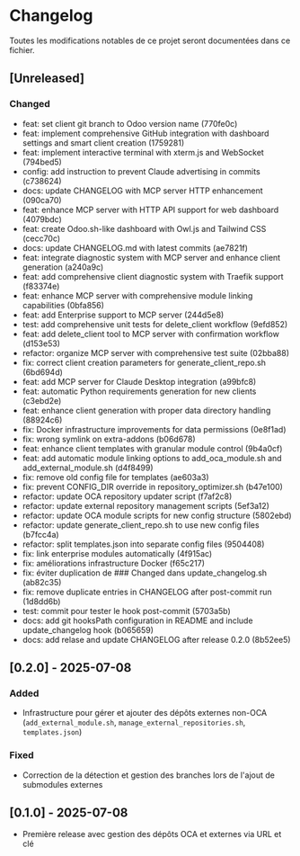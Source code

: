 # Changelog

Toutes les modifications notables de ce projet seront documentées dans ce fichier.

## [Unreleased]
### Changed
- feat: set client git branch to Odoo version name (770fe0c)
- feat: implement comprehensive GitHub integration with dashboard settings and smart client creation (1759281)
- feat: implement interactive terminal with xterm.js and WebSocket (794bed5)
- config: add instruction to prevent Claude advertising in commits (c738624)
- docs: update CHANGELOG with MCP server HTTP enhancement (090ca70)
- feat: enhance MCP server with HTTP API support for web dashboard (4079bdc)
- feat: create Odoo.sh-like dashboard with Owl.js and Tailwind CSS (cecc70c)
- docs: update CHANGELOG.md with latest commits (ae7821f)
- feat: integrate diagnostic system with MCP server and enhance client generation (a240a9c)
- feat: add comprehensive client diagnostic system with Traefik support (f83374e)
- feat: enhance MCP server with comprehensive module linking capabilities (0bfa856)
- feat: add Enterprise support to MCP server (244d5e8)
- test: add comprehensive unit tests for delete_client workflow (9efd852)
- feat: add delete_client tool to MCP server with confirmation workflow (d153e53)
- refactor: organize MCP server with comprehensive test suite (02bba88)
- fix: correct client creation parameters for generate_client_repo.sh (6bd694d)
- feat: add MCP server for Claude Desktop integration (a99bfc8)
- feat: automatic Python requirements generation for new clients (c3ebd2e)
- feat: enhance client generation with proper data directory handling (88924c6)
- fix: Docker infrastructure improvements for data permissions (0e8f1ad)
- fix: wrong symlink on extra-addons (b06d678)
- feat: enhance client templates with granular module control (9b4a0cf)
- feat: add automatic module linking options to add_oca_module.sh and add_external_module.sh (d4f8499)
- fix: remove old config file for templates (ae603a3)
- fix: prevent CONFIG_DIR override in repository_optimizer.sh (b47e100)
- refactor: update OCA repository updater script (f7af2c8)
- refactor: update external repository management scripts (5ef3a12)
- refactor: update OCA module scripts for new config structure (5802ebd)
- refactor: update generate_client_repo.sh to use new config files (b7fcc4a)
- refactor: split templates.json into separate config files (9504408)
- fix: link enterprise modules automatically (4f915ac)
- fix: améliorations infrastructure Docker (f65c217)
- fix: éviter duplication de ### Changed dans update_changelog.sh (ab82c35)
- fix: remove duplicate entries in CHANGELOG after post-commit run (1d8dd6b)
- test: commit pour tester le hook post-commit (5703a5b)
- docs: add git hooksPath configuration in README and include update_changelog hook (b065659)
- docs: add relase and update CHANGELOG after release 0.2.0 (8b52ee5)

## [0.2.0] - 2025-07-08

### Added

- Infrastructure pour gérer et ajouter des dépôts externes non-OCA (`add_external_module.sh`, `manage_external_repositories.sh`, `templates.json`)

### Fixed

- Correction de la détection et gestion des branches lors de l'ajout de submodules externes

## [0.1.0] - 2025-07-08

- Première release avec gestion des dépôts OCA et externes via URL et clé
